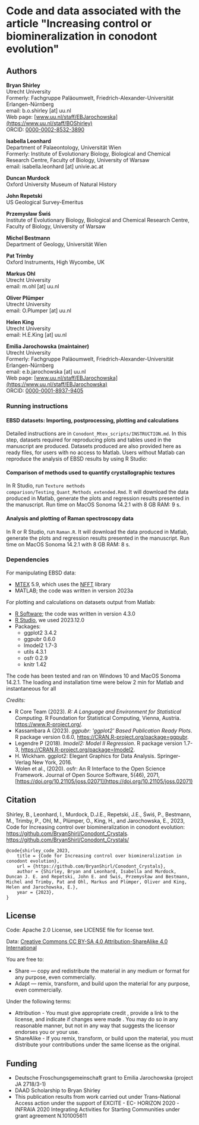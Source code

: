 # Code and data associated with the article "Increasing control or biomineralization in conodont evolution"

## Authors

__Bryan Shirley__  
Utrecht University  
Formerly: Fachgruppe Paläoumwelt, Friedrich-Alexander-Universität Erlangen-Nürnberg   
email: b.o.shirley [at] uu.nl   
Web page: [www.uu.nl/staff/EBJarochowska](https://www.uu.nl/staff/BOShirley)   
ORCID: [0000-0002-8532-3890](https://orcid.org/0000-0002-8532-3890)   

__Isabella Leonhard__   
Department of Palaeontology, Universität Wien  
Formerly: Institute of Evolutionary Biology, Biological and Chemical Research Centre, Faculty of Biology, University of Warsaw  
email: isabella.leonhard [at] univie.ac.at  

__Duncan Murdock__  
Oxford University Museum of Natural History  

__John Repetski__  
US Geological Survey-Emeritus  

__Przemysław Świś__  
Institute of Evolutionary Biology, Biological and Chemical Research Centre, Faculty of Biology, University of Warsaw  

__Michel Bestmann__  
Department of Geology, Universität Wien  

__Pat Trimby__  
Oxford Instruments, High Wycombe, UK  

__Markus Ohl__  
Utrecht University    
email: m.ohl [at] uu.nl  

__Oliver Plümper__  
Utrecht University    
email: O.Plumper [at] uu.nl  

__Helen King__  
Utrecht University    
email: H.E.King [at] uu.nl  

__Emilia Jarochowska (maintainer)__    
Utrecht University  
Formerly: Fachgruppe Paläoumwelt, Friedrich-Alexander-Universität Erlangen-Nürnberg  
email: e.b.jarochowska [at] uu.nl    
Web page: [www.uu.nl/staff/EBJarochowska](https://www.uu.nl/staff/EBJarochowska)    
ORCID: [0000-0001-8937-9405](https://orcid.org/0000-0001-8937-9405)  

### Running instructions

#### EBSD datasets: Importing, postprocessing, plotting and calculations

Detailed instructions are in `Conodont_Mtex_scripts/INSTRUCTION.md`. In this step, datasets required for reproducing plots and tables used in the manuscript are produced. 
Datasets produced are also provided here as ready files, for users with no access to Matlab. Users without Matlab can reproduce the analysis of EBSD results by using R Studio:

#### Comparison of methods used to quantify crystallographic textures

In R Studio, run `Texture methods comparison/Testing_Quant_Methods_extended.Rmd`. It will download the data produced in Matlab, generate the plots and regression results presented in the manuscript. Run time on MacOS Sonoma 14.2.1 with 8 GB RAM: 9 s.

#### Analysis and plotting of Raman spectroscopy data

In R or R Studio, run `Raman.R`. It will download the data produced in Matlab, generate the plots and regression results presented in the manuscript. Run time on MacOS Sonoma 14.2.1 with 8 GB RAM: 8 s.

### Dependencies

For manipulating EBSD data:

* [MTEX](https://mtex-toolbox.github.io/) 5.9, which uses the [NFFT](https://www-user.tu-chemnitz.de/~potts/nfft/) library
* MATLAB; the code was written in version 2023a

For plotting and calculations on datasets output from Matlab:

* [R Software](https://www.r-project.org/); the code was written in version 4.3.0
* [R Studio](https://www.rstudio.com/categories/rstudio-ide/), we used 2023.12.0
* Packages:
  - ggplot2 3.4.2
  - ggpubr 0.6.0
  - lmodel2 1.7-3
  - utils 4.3.1
  - osfr 0.2.9
  - knitr 1.42

The code has been tested and ran on Windows 10 and MacOS Sonoma 14.2.1. The loading and installation time were below 2 min for Matlab and instantaneous for all 

*Credits:*

* R Core Team (2023). _R: A Language and Environment for Statistical Computing_. R Foundation for
  Statistical Computing, Vienna, Austria. <https://www.R-project.org/>.
* Kassambara A (2023). _ggpubr: 'ggplot2' Based Publication Ready Plots_. R package version 0.6.0,
  <https://CRAN.R-project.org/package=ggpubr>.
* Legendre P (2018). _lmodel2: Model II Regression_. R package version 1.7-3,
  <https://CRAN.R-project.org/package=lmodel2>.
* H. Wickham. ggplot2: Elegant Graphics for Data Analysis. Springer-Verlag New York, 2016.
* Wolen et al., (2020). osfr: An R Interface to the Open Science Framework. Journal of Open Source
  Software, 5(46), 2071, [https://doi.org/10.21105/joss.02071](https://doi.org/10.21105/joss.02071)

## Citation

Shirley, B., Leonhard, I., Murdock, D.J.E., Repetski, J.E., Świś, P., Bestmann, M., Trimby, P., Ohl, M., Plümper, O., King, H., and Jarochowska, E., 2023, Code for Increasing control over biomineralization in conodont evolution: https://github.com/BryanShirl/Conodont_Crystals. https://github.com/BryanShirl/Conodont_Crystals/

```
@code{shirley_code_2023,
	title = {Code for Increasing control over biomineralization in conodont evolution},
	url = {https://github.com/BryanShirl/Conodont_Crystals},
	author = {Shirley, Bryan and Leonhard, Isabella and Murdock, Duncan J. E. and Repetski, John E. and Świś, Przemysław and Bestmann, Michel and Trimby, Pat and Ohl, Markus and Plümper, Oliver and King, Helen and Jarochowska, E.},
	year = {2023},
}
```

## License

Code: Apache 2.0 License, see LICENSE file for license text.

Data: [Creative Commons CC BY-SA 4.0 Attribution-ShareAlike 4.0 International](https://creativecommons.org/licenses/by-sa/4.0/legalcode.en)

You are free to:

* Share — copy and redistribute the material in any medium or format for any purpose, even commercially.
* Adapt — remix, transform, and build upon the material for any purpose, even commercially.

Under the following terms:

*  Attribution - You must give appropriate credit , provide a link to the license, and indicate if changes were made . You may do so in any reasonable manner, but not in any way that suggests the licensor endorses you or your use.
* ShareAlike - If you remix, transform, or build upon the material, you must distribute your contributions under the same license as the original. 

## Funding

* Deutsche Froschungsgemeinschaft grant to Emilia Jarochowska (project JA 2718/3-1)
* DAAD Scholarship to Bryan Shirley
* This publication results from work carried out under Trans-National Access action under the support of EXCITE - EC- HORIZON 2020 -INFRAIA 2020 Integrating Activities for Starting Communities under grant agreement N.101005611
  
